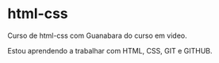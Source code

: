 # html-css
 Curso de html-css com Guanabara do curso em video.

 Estou aprendendo a trabalhar com HTML, CSS, GIT e GITHUB.
